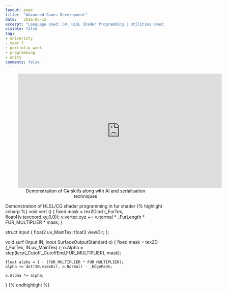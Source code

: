 ```yaml
---
layout: page
title:  "Advanced Games Development"
date:   2016-05-15
excerpt: "Language Used: C#, HLSL Shader Programming | Utilities Used: Unity, Github Desktop"
visible: false
tag:
- university
- year 3
- portfolio work
- programming
- unity
comments: false
---
```


<figure style="text-align:center">
	<iframe width="640" height="360" src="https://www.youtube.com/embed/eBejkf74ALo?showinfo=0&rel=0" frameborder="0" style="float:center" allowfullscreen> </iframe>
	<figcaption>Demonstration of C# skills along with AI and serialisation techniques</figcaption>
</figure>

Demonstration of HLSL/CG shader programming in fur shader
{% highlight csharp %}
void vert ()
{
	fixed mask = tex2Dlod (_FurTex, float4(v.texcoord.xy,0,0));
	v.vertex.xyz += v.normal * _FurLength * FUR_MULTIPLIER * mask;
}

struct Input 
{
	float2 uv_MainTex;
	float3 viewDir;
};

void surf (Input IN, inout SurfaceOutputStandard o) 
{
	fixed mask = tex2D (_FurTex, IN.uv_MainTex).r;
	o.Alpha = step(lerp(_Cutoff,_CutoffEnd,FUR_MULTIPLIER), mask);

	float alpha = 1 - (FUR_MULTIPLIER * FUR_MULTIPLIER);
	alpha += dot(IN.viewDir, o.Normal) - _EdgeFade;

	o.Alpha *= alpha;
}
{% endhighlight %}


      
